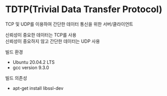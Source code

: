# TDTP(Trivial Data Transfer Protocol)

TCP 및 UDP를 이용하여 간단한 데이터 통신을 위한 서버/클라이언트

신뢰성이 중요한 데이터는 TCP를 사용\
신뢰성이 중요하지 않고 간단한 데이터는 UDP 사용

빌드 환경
 - Ubuntu 20.04.2 LTS
 - gcc version 9.3.0

빌드 의존성
 - apt-get install libssl-dev
